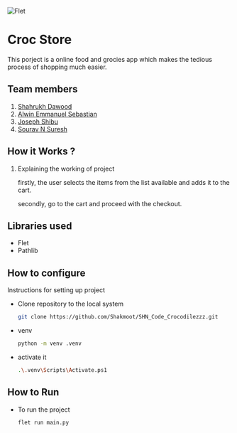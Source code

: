 ![Flet](https://github.com/TH-Activities/saturday-hack-night-template/assets/90635335/4c26e8ac-2dd1-4d75-8e1a-9f7585e3b381)


# Croc Store
This porject is a online food and grocies app which makes the tedious process of shopping much easier.
## Team members
1. [Shahrukh Dawood](https://github.com/Shakmoot)
2. [Alwin Emmanuel Sebastian](https://github.com/Alwin42)
2. [Joseph Shibu](https://github.com/SharkSpidy)
3. [Sourav N Suresh](https://github.com/bubbzten)

## How it Works ?
1. Explaining the working of project
    
    firstly, the user selects the items from the list available and adds it to the cart.

    secondly, go to the cart and proceed with the checkout.

## Libraries used
- Flet
- Pathlib

## How to configure
Instructions for setting up project
- Clone repository to the local system
    ```bash
    git clone https://github.com/Shakmoot/SHN_Code_Crocodilezzz.git 
    ```
- venv
    ```bash
    python -m venv .venv 
    ```
- activate it
    ```bash
    .\.venv\Scripts\Activate.ps1
    ```

## How to Run
- To run the project
    ```bash
    flet run main.py
    ```

